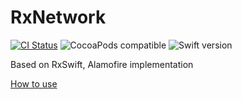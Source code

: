 # RxNetwork

[![CI Status](https://travis-ci.com/Z-JaDe/RxNetwork.svg?branch=master)](https://travis-ci.com/Z-JaDe/RxNetwork)
![CocoaPods compatible](https://img.shields.io/badge/CocoaPods-compatible-4BC51D.svg?style=flat)
![Swift version](https://img.shields.io/badge/swift-5.0-orange.svg)

Based on RxSwift, Alamofire implementation

[How to use](https://github.com/Z-JaDe/AppExtension/tree/master/Sources/ProjectBasic/Network)
